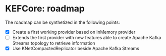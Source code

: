 # KEFCore: roadmap

The roadmap can be synthetized in the following points:

* [x] Create a first working provider based on InMemory provider
* [ ] Extends the first provider with new features able to create Apache Kafka Streams topology to retrieve information
* [x] Use KNetCompactedReplicator beside Apache Kafka Streams
